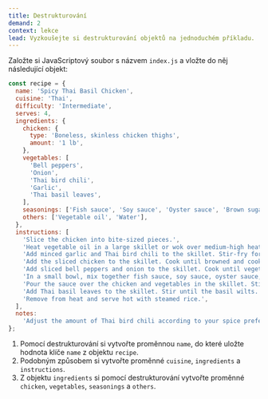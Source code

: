 ```yaml
---
title: Destrukturování
demand: 2
context: lekce
lead: Vyzkoušejte si destrukturování objektů na jednoduchém příkladu.
---
```


Založte si JavaScriptový soubor s názvem `index.js` a vložte do něj následující objekt:

```js
const recipe = {
  name: 'Spicy Thai Basil Chicken',
  cuisine: 'Thai',
  difficulty: 'Intermediate',
  serves: 4,
  ingredients: {
    chicken: {
      type: 'Boneless, skinless chicken thighs',
      amount: '1 lb',
    },
    vegetables: [
      'Bell peppers',
      'Onion',
      'Thai bird chili',
      'Garlic',
      'Thai basil leaves',
    ],
    seasonings: ['Fish sauce', 'Soy sauce', 'Oyster sauce', 'Brown sugar'],
    others: ['Vegetable oil', 'Water'],
  },
  instructions: [
    'Slice the chicken into bite-sized pieces.',
    'Heat vegetable oil in a large skillet or wok over medium-high heat.',
    'Add minced garlic and Thai bird chili to the skillet. Stir-fry for 30 seconds.',
    'Add the sliced chicken to the skillet. Cook until browned and cooked through.',
    'Add sliced bell peppers and onion to the skillet. Cook until vegetables are tender-crisp.',
    'In a small bowl, mix together fish sauce, soy sauce, oyster sauce, brown sugar, and water.',
    'Pour the sauce over the chicken and vegetables in the skillet. Stir well to combine.',
    'Add Thai basil leaves to the skillet. Stir until the basil wilts.',
    'Remove from heat and serve hot with steamed rice.',
  ],
  notes:
    'Adjust the amount of Thai bird chili according to your spice preference. Serve with a wedge of lime for extra flavor.',
};
```

1. Pomocí destrukturování si vytvořte proměnnou `name`, do které uložte hodnota klíče `name` z objektu `recipe`.
2. Podobným způsobem si vytvořte proměnné `cuisine`, `ingredients` a `instructions`.
3. Z objektu `ingredients` si pomocí destrukturování vytvořte proměnné `chicken`, `vegetables`, `seasonings` a `others`.
